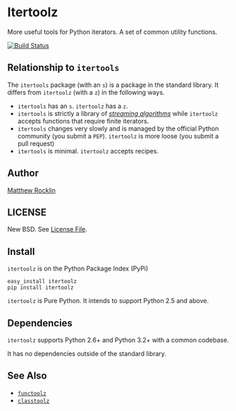Itertoolz
=========

More useful tools for Python iterators.  A set of common utility functions.

[![Build Status](https://travis-ci.org/mrocklin/itertoolz.png)](https://travis-ci.org/mrocklin/itertoolz)


Relationship to `itertools`
---------------------------

The `itertools` package (with an `s`) is a package in the standard library.  It differs from `itertoolz` (with a `z`) in the following ways.

*   `itertools` has an `s`.  `itertoolz` has a `z`.
*   `itertools` is strictly a library of [*streaming algorithms*](http://en.wikipedia.org/wiki/Streaming_algorithm) while `itertoolz` accepts functions that require finite iterators.
*   `itertools` changes very slowly and is managed by the official Python community (you submit a `PEP`).  `itertoolz` is more loose (you submit a pull request)
*   `itertools` is minimal.  `itertoolz` accepts recipes.

Author
------

[Matthew Rocklin](http://matthewrocklin.com)

LICENSE
-------

New BSD.  See [License File](LICENSE.TXT).

Install
-------

`itertoolz` is on the Python Package Index (PyPi)

    easy_install itertoolz
    pip install itertoolz

`itertoolz` is Pure Python.  It intends to support Python 2.5 and above.

Dependencies
------------

`itertoolz` supports Python 2.6+ and Python 3.2+ with a common codebase.

It has no dependencies outside of the standard library.

See Also
--------

*   [`functoolz`](http://github.com/mrocklin/functoolz)
*   [`classtoolz`](http://github.com/mrocklin/classtoolz)
